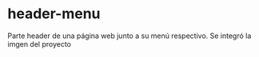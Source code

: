 # header-menu
Parte header de una página web junto a su menú respectivo.
Se integró la imgen del proyecto
